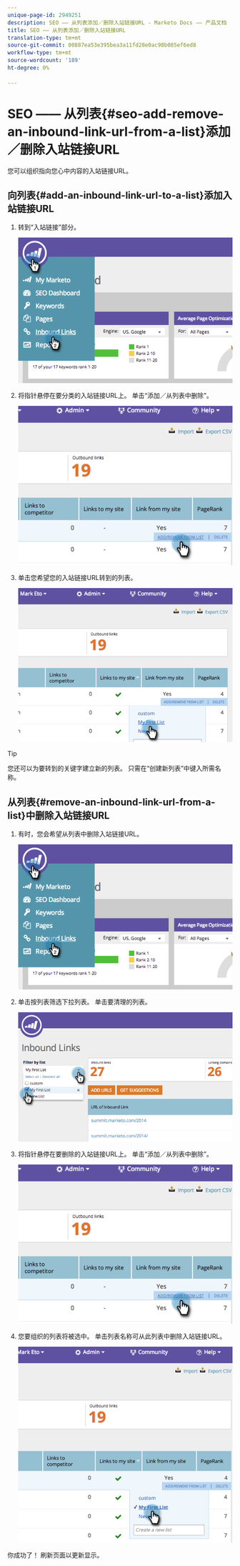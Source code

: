 ```yaml
---
unique-page-id: 2949251
description: SEO —— 从列表添加／删除入站链接URL - Marketo Docs —— 产品文档
title: SEO —— 从列表添加／删除入站链接URL
translation-type: tm+mt
source-git-commit: 00887ea53e395bea3a11fd28e0ac98b085ef6ed8
workflow-type: tm+mt
source-wordcount: '189'
ht-degree: 0%

---
```



# SEO —— 从列表{#seo-add-remove-an-inbound-link-url-from-a-list}添加／删除入站链接URL

您可以组织指向您心中内容的入站链接URL。

## 向列表{#add-an-inbound-link-url-to-a-list}添加入站链接URL

1. 转到“入站链接”部分。

   ![](assets/image2014-11-20-18-3a27-3a27.png)

1. 将指针悬停在要分类的入站链接URL上。 单击“添加／从列表中删除”。

   ![](assets/image2014-11-20-18-3a27-3a40.png)

1. 单击您希望您的入站链接URL转到的列表。

   ![](assets/image2014-11-20-18-3a28-3a18.png)

>[!TIP]
>
>您还可以为要转到的关键字建立新的列表。 只需在“创建新列表”中键入所需名称。

## 从列表{#remove-an-inbound-link-url-from-a-list}中删除入站链接URL

1. 有时，您会希望从列表中删除入站链接URL。

   ![](assets/image2014-11-20-18-3a28-3a41.png)

1. 单击按列表筛选下拉列表。 单击要清理的列表。

   ![](assets/image2014-11-20-18-3a28-3a57.png)

1. 将指针悬停在要删除的入站链接URL上。 单击“添加／从列表中删除”。

   ![](assets/image2014-11-20-18-3a29-3a56.png)

1. 您要组织的列表将被选中。 单击列表名称可从此列表中删除入站链接URL。

   ![](assets/image2014-11-20-18-3a30-3a10.png)

你成功了！ 刷新页面以更新显示。
